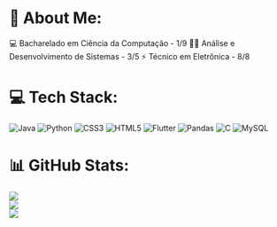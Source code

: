 # 💫 About Me:
💻 Bacharelado em Ciência da Computação - 1/9
👨‍💻 Análise e Desenvolvimento de Sistemas - 3/5
⚡ Técnico em Eletrônica - 8/8

# 💻 Tech Stack:
![Java](https://img.shields.io/badge/java-%23ED8B00.svg?style=for-the-badge&logo=openjdk&logoColor=white) ![Python](https://img.shields.io/badge/python-3670A0?style=for-the-badge&logo=python&logoColor=ffdd54) ![CSS3](https://img.shields.io/badge/css3-%231572B6.svg?style=for-the-badge&logo=css3&logoColor=white) ![HTML5](https://img.shields.io/badge/html5-%23E34F26.svg?style=for-the-badge&logo=html5&logoColor=white) ![Flutter](https://img.shields.io/badge/Flutter-%2302569B.svg?style=for-the-badge&logo=Flutter&logoColor=white) ![Pandas](https://img.shields.io/badge/pandas-%23150458.svg?style=for-the-badge&logo=pandas&logoColor=white) ![C](https://img.shields.io/badge/c-%2300599C.svg?style=for-the-badge&logo=c&logoColor=white) ![MySQL](https://img.shields.io/badge/mysql-%2300000f.svg?style=for-the-badge&logo=mysql&logoColor=white)

# 📊 GitHub Stats:
![](https://github-readme-stats.vercel.app/api?username=Lavoisier-Oliveira&theme=react&hide_border=true&include_all_commits=true&count_private=true)<br/>
![](https://github-readme-streak-stats.herokuapp.com/?user=Lavoisier-Oliveira&theme=react&hide_border=true)<br/>
![](https://github-readme-stats.vercel.app/api/top-langs/?username=Lavoisier-Oliveira&theme=react&hide_border=true&include_all_commits=true&count_private=true&layout=compact)
